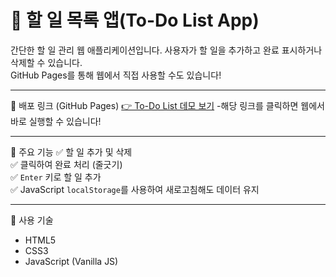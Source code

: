 # 📝 할 일 목록 앱(To-Do List App)

간단한 할 일 관리 웹 애플리케이션입니다. 사용자가 할 일을 추가하고 완료 표시하거나 삭제할 수 있습니다.  
GitHub Pages를 통해 웹에서 직접 사용할 수도 있습니다! 

---

📍 배포 링크 (GitHub Pages)
[👉 To-Do List 데모 보기](https://infiniste.github.io/todo-list-app/)
-해당 링크를 클릭하면 웹에서 바로 실행할 수 있습니다! 

---

📌 주요 기능
✅ 할 일 추가 및 삭제  
✅ 클릭하여 완료 처리 (줄긋기)  
✅ `Enter` 키로 할 일 추가  
✅ JavaScript `localStorage`를 사용하여 새로고침해도 데이터 유지  

---

📌 사용 기술
- HTML5
- CSS3
- JavaScript (Vanilla JS)
